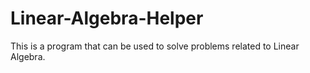 # Linear-Algebra-Helper
This is a program that can be used to solve problems related to Linear Algebra.

